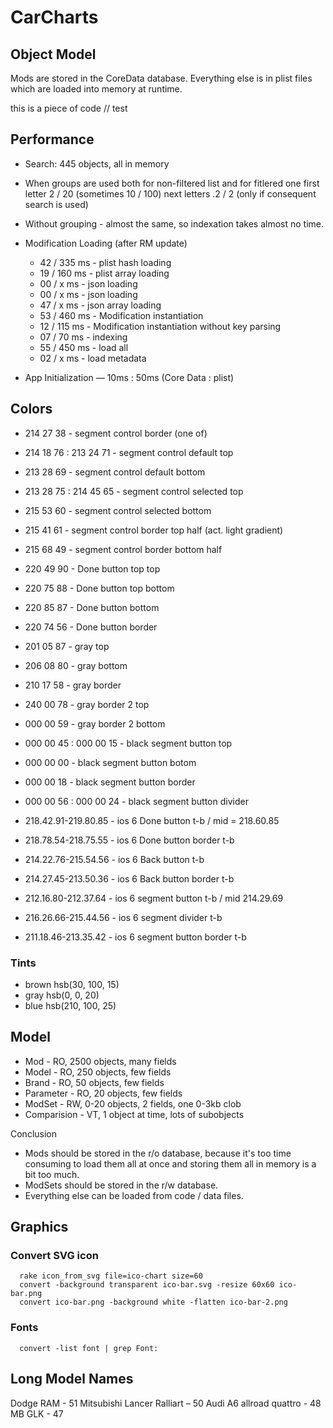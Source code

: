 # CarCharts

## Object Model
Mods are stored in the CoreData database. Everything else is in plist files which are loaded into memory at runtime.

  this is a piece of code  // test

## Performance

* Search: 445 objects, all in memory
* When groups are used both for non-filtered list and for fitlered one
  first letter 2 / 20 (sometimes 10 / 100)
  next letters .2 / 2 (only if consequent search is used)
* Without grouping - almost the same, so indexation takes almost no time.

* Modification Loading (after RM update)
   * 42 /  335 ms - plist hash loading
   * 19 /  160 ms - plist array loading
   * 00 /    x ms - json loading
   * 00 /    x ms - json loading
   * 47 /    x ms - json array loading
   * 53 /  460 ms - Modification instantiation
   * 12 /  115 ms - Modification instantiation without key parsing
   * 07 /   70 ms - indexing
   * 55 /  450 ms - load all
   * 02 /    x ms - load metadata
    
* App Initialization — 10ms : 50ms (Core Data : plist)


## Colors
  * 214 27 38 - segment control border (one of)
  * 214 18 76 : 213 24 71 - segment control default top
  * 213 28 69 - segment control default bottom
  * 213 28 75 : 214 45 65 - segment control selected top
  * 215 53 60 - segment control selected bottom
  * 215 41 61 - segment control border top half (act. light gradient)
  * 215 68 49 - segment control border bottom half

  * 220 49 90 - Done button top top
  * 220 75 88 - Done button top bottom
  * 220 85 87 - Done button bottom
  * 220 74 56 - Done button border

  * 201 05 87 - gray top
  * 206 08 80 - gray bottom
  * 210 17 58 - gray border
  * 240 00 78 - gray border 2 top
  * 000 00 59 - gray border 2 bottom

  * 000 00 45 : 000 00 15 - black segment button top
  * 000 00 00 - black segment button botom
  * 000 00 18 - black segment button border
  * 000 00 56 : 000 00 24 - black segment button divider  

  * 218.42.91-219.80.85 - ios 6 Done button t-b / mid = 218.60.85
  * 218.78.54-218.75.55 - ios 6 Done button border t-b
  * 214.22.76-215.54.56 - ios 6 Back button t-b  
  * 214.27.45-213.50.36 - ios 6 Back button border t-b  

  * 212.16.80-212.37.64 - ios 6 segment button t-b  / mid 214.29.69
  * 216.26.66-215.44.56 - ios 6 segment divider t-b  
  * 211.18.46-213.35.42 - ios 6 segment button border t-b  


### Tints
* brown hsb(30, 100, 15)
* gray  hsb(0, 0, 20)
* blue  hsb(210, 100, 25)


## Model
* Mod         - RO, 2500 objects, many fields
* Model       - RO,  250 objects, few fields
* Brand       - RO,   50 objects, few fields
* Parameter   - RO,   20 objects, few fields
* ModSet      - RW, 0-20 objects, 2 fields, one 0-3kb clob
* Comparision - VT,    1 object at time, lots of subobjects

Conclusion

* Mods should be stored in the r/o database, because it's too time consuming to load them all at once
  and storing them all in memory is a bit too much.
* ModSets should be stored in the r/w database.
* Everything else can be loaded from code / data files.


## Graphics

### Convert SVG icon
```
  rake icon_from_svg file=ico-chart size=60
  convert -background transparent ico-bar.svg -resize 60x60 ico-bar.png
  convert ico-bar.png -background white -flatten ico-bar-2.png
```

### Fonts
```
  convert -list font | grep Font:
```

## Long Model Names
Dodge RAM                  - 51
Mitsubishi Lancer Ralliart – 50
Audi A6 allroad quattro    - 48
MB GLK                     - 47  
